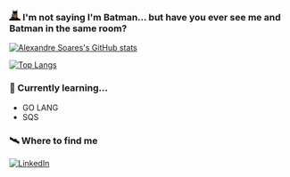 ### <img src="./batman_no.gif" width="20"/> I'm not saying I'm Batman... but have you ever see me and Batman in the same room?

[![Alexandre Soares's GitHub stats](https://github-readme-stats.vercel.app/api?username=alexandrejuk&show_icons=true&count_private=true)](https://github.com/anuraghazra/github-readme-stats)


[![Top Langs](https://github-readme-stats.vercel.app/api/top-langs/?username=alexandrejuk&layout=compact&langs_count=10)](https://github.com/anuraghazra/github-readme-stats)



### 📖 Currently learning...
- GO LANG
- SQS

### 🛰️ Where to find me

<p>
    <a href="https://www.linkedin.com/in/alexandre-s-soares/" target="_blank">
        <img alt="LinkedIn" src="https://img.shields.io/badge/linkedin-%230077B5.svg?&style=for-the-badge&logo=linkedin&logoColor=white" />
    </a>
</p>

